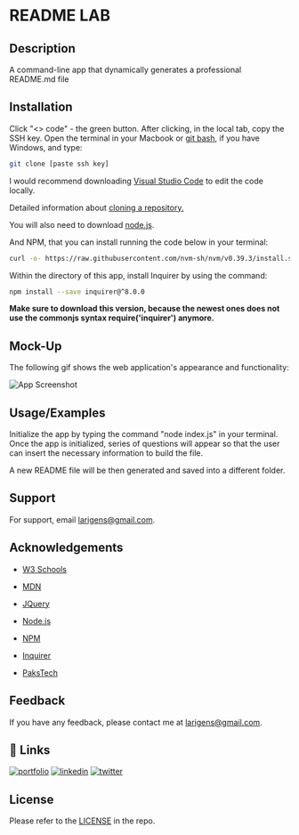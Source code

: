 # README LAB

## Description

A command-line app that dynamically generates a professional README.md file

## Installation

Click "<> code" - the green button. After clicking, in the local tab, copy the SSH key. Open the terminal in your Macbook or [git bash](https://git-scm.com/downloads), if you have Windows, and type:

```bash
git clone [paste ssh key]
```

I would recommend downloading [Visual Studio Code](https://code.visualstudio.com/download) to edit the code locally. 

Detailed information about [cloning a repository.](https://docs.github.com/en/repositories/creating-and-managing-repositories/cloning-a-repository)

You will also need to download [node.js](https://nodejs.org/en/download/). 

And NPM, that you can install running the code below in your terminal:

```bash
curl -o- https://raw.githubusercontent.com/nvm-sh/nvm/v0.39.3/install.sh | bash
```

Within the directory of this app, install Inquirer by using the command:

```bash
npm install --save inquirer@^8.0.0
```

**Make sure to download this version, because the newest ones does not use the commonjs syntax require('inquirer') anymore.**

## Mock-Up

The following gif shows the web application's appearance and functionality:

![App Screenshot](./assets/images/demo.gif)

## Usage/Examples

Initialize the app by typing the command "node index.js" in your terminal. Once the app is initialized,  series of questions will appear so that the user can insert the necessary information to build the file.

A new README file will be then generated and saved into a different folder.

## Support

For support, email larigens@gmail.com.

## Acknowledgements

- [W3 Schools](https://www.w3schools.com)

- [MDN](https://developer.mozilla.org/en-US/)
  
- [JQuery](https://api.jquery.com/)

- [Node.js](https://nodejs.org/en/)
  
- [NPM](https://www.npmjs.com/)
  
- [Inquirer](https://www.npmjs.com/package/inquirer)
  
- [PaksTech](https://pakstech.com/blog/inquirer-js/)

## **Feedback**

If you have any feedback, please contact me at larigens@gmail.com.

## 🔗 Links

[![portfolio](https://img.shields.io/badge/my_portfolio-000?style=for-the-badge&logo=ko-fi&logoColor=white)](https://larigens.github.io/lari-gui/)
[![linkedin](https://img.shields.io/badge/linkedin-0A66C2?style=for-the-badge&logo=linkedin&logoColor=white)](https://www.linkedin.com/in/lari-gui/)
[![twitter](https://img.shields.io/badge/twitter-1DA1F2?style=for-the-badge&logo=twitter&logoColor=white)](https://twitter.com/coffeebr_eak)

## License

Please refer to the [LICENSE](https://choosealicense.com/licenses/mit/) in the repo.

